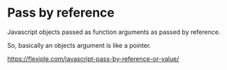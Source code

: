 # Pass by reference

Javascript objects passed as function arguments as passed by reference.

So, basically an objects argument is like a pointer.

https://flexiple.com/javascript-pass-by-reference-or-value/
